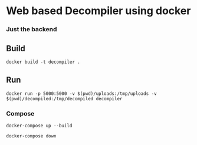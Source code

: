 # Web based Decompiler using docker

### Just the backend

## Build

```shell
docker build -t decompiler .
```

## Run

```shell
docker run -p 5000:5000 -v $(pwd)/uploads:/tmp/uploads -v $(pwd)/decompiled:/tmp/decompiled decompiler
```

### Compose

```shell
docker-compose up --build
```

```shell
docker-compose down
```